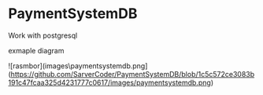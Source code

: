 # PaymentSystemDB
Work with postgresql

exmaple diagram

![rasmbor](images\paymentsystemdb.png](https://github.com/SarverCoder/PaymentSystemDB/blob/1c5c572ce3083b191c47fcaa325d4231777c0617/images/paymentsystemdb.png)
